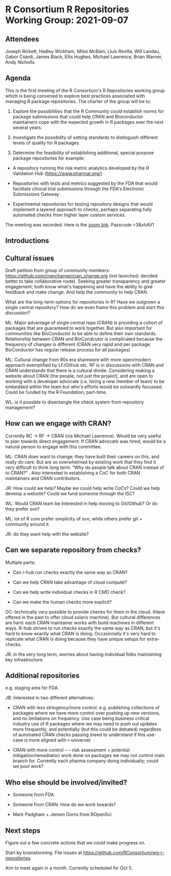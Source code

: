 # **R Consortium R Repositories Working Group: 2021-09-07**

## Attendees

Joseph Rickett, Hadley Wickham, Miles McBain, Lluís Revilla, Will Landau, Gabor Csardi, James Black, Ellis Hughes, Michael Lawrence, Brian Warner, Andy Nicholls.

## Agenda

This is the first meeting of the R Consortium's R Repositories working group which is being convened to explore best practices associated with managing R package repositories.
The charter of the group will be to:

1.  Explore the possibilities that the R Community could establish norms for package submissions that could help CRAN and Bioconductor maintainers cope with the expected growth in R packages over the next several years.

2.  Investigate the possibility of setting standards to distinguish different levels of quality for R packages

3.  Determine the feasibility of establishing additional, special purpose package repositories for example:

-   A repository running the risk metric analytics developed by the R Validation Hub (<https://www.pharmar.org/)>

-   Repositories with tests and metrics suggested by the FDA that would facilitate clinical trial submissions through the FDA's Electronic Submissions Gateway

-   Experimental repositories for testing repository designs that would implement a layered approach to checks, perhaps separating fully automated checks from higher layer custom services.

The meeting was recorded.
Here is the [zoom link](https://rstudio.zoom.us/rec/share/jaYHzJ01nJi1NChvkuGXuk5rFoOowQh48_a9722dsMFhzbtUzsR5-9P4RLvbysUW.yKOnVx021EqDe2-6).
Passcode =3&xhAV1

## Introductions

## Cultural issues

Draft petition from group of community members: <https://github.com/cranchange/cran_change.org> (not launched; decided better to take collaborative route).
Seeking greater transparency and greater engagement; both know what's happening and have the ability to give feedback and make change.
And help the community to help CRAN.

What are the long-term options for repositories in R?
Have we outgrown a single central repository?
How do we even frame this problem and start this discussion?

ML: Major advantage of single central repo (CRAN) is providing a cohort of packages that are guaranteed to work together.
But also important for communities like BioConductor to be able to define their own standards.
Relationship between CRAN and BioCondcutor is complicated because the frequency of changes is different (CRAN very rapid and per package; BioConductor has regular release process for all packages)

ML: Cultural change from 90s era shareware with more open/modern approach exemplified by LF/Github etc.
RF is in discussions with CRAN and CRAN understands that there is a cultural divide.
Considering making a website about CRAN (the people, not just the project), and are open to working with a developer advocate (i.e. hiring a new member of team) to be embedded within the team but who's efforts would be outwardly focussed.
Could be funded by the R Foundation; part-time.

WL: is it possible to disentangle the check system from repository management? 

## How can we engage with CRAN?

Currently RC -> RF -> CRAN (via Michael Lawrence).
Would be very useful to plan towards direct engagement.
If CRAN advocate was hired, would be a natural person to engage with this committee.

ML: CRAN does want to change; they have built their careers on this, and really do care.
But are so overwhelmed by existing work that they find it very difficult to think long term.
"Why do people talk about CRAN instead of to CRAN?" .
Also interested in establishing a CoC for both CRAN maintainers and CRAN contributors.

JR: How could we help?
Maybe we could help write CoCs?
Could we help develop a website?
Could we fund someone through the ISC?

WL: Would CRAN team be interested in help moving to Git/Github?
Or do they prefer svn?

ML: lot of R core prefer simplicity of svn, while others prefer git + community around it. 

JR: do they want help with the website?

## Can we separate repository from checks?

Multiple parts:

-   Can r-hub run checks exactly the same way as CRAN?

-   Can we help CRAN take advantage of cloud compute?

-   Can we help write individual checks in R CMD check?

-   Can we make the human checks more explicit?

GC: technically very possible to provide checks for them in the cloud.
(Have offered in the past to offer cloud solaris machine).
But cultural differences are hard: each CRAN maintainer works with build machines in different ways.
R-hub strives to run checks exactly the same way as CRAN, but it's hard to know exactly what CRAN is doing.
Occasionally it's very hard to replicate what CRAN is doing because they have unique setups for extra-checks.

JR: in the very long term, worries about having individual folks maintaining key infrastructure.

## Additional repositories

e.g. staging area for FDA.

JB: Interested in two different alternatives:

-   CRAN with less stringency/more control.
    e.g. publishing collections of packages where we have more control over pushing up new versions, and no limitations on frequency.
    Use case being business critical industry use of R packages where we may need to push out updates more frequently, and potentially (but this could be debated) regardless of automated CRAN checks passing (need to understand if this use-case is more aligned with r-universe)

-   CRAN with more control --- risk assessment + potential mitigation/remediation work done on packages we may not control main branch for.
    Currently each pharma company doing individually; could we pool work?

## Who else should be involved/invited?

-   Someone from FDA

-   Someone from CRAN.
    How do we work towards?

-   Mark Padgham + Jeroen Ooms from ROpenSci

## Next steps

Figure out a few concrete actions that we could make progress on. 

Start by brainstorming.
File issues at <https://github.com/RConsortium/wg-r-repositories>.

Aim to meet again in a month.
Currently scheduled for Oct 5.
